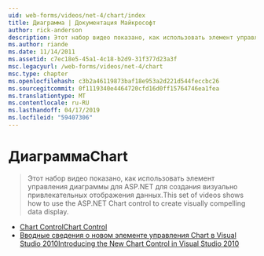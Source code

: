```yaml
---
uid: web-forms/videos/net-4/chart/index
title: Диаграмма | Документация Майкрософт
author: rick-anderson
description: Этот набор видео показано, как использовать элемент управления диаграммы для ASP.NET для создания визуально привлекательных отображения данных.
ms.author: riande
ms.date: 11/14/2011
ms.assetid: c7ec18e5-45a1-4c18-b2d9-31f377d23a3f
msc.legacyurl: /web-forms/videos/net-4/chart
msc.type: chapter
ms.openlocfilehash: c3b2a46119873baf18e953a2d221d544feccbc26
ms.sourcegitcommit: 0f1119340e4464720cfd16d0ff15764746ea1fea
ms.translationtype: MT
ms.contentlocale: ru-RU
ms.lasthandoff: 04/17/2019
ms.locfileid: "59407306"
---
```

# <a name="chart"></a><span data-ttu-id="635a1-103">Диаграмма</span><span class="sxs-lookup"><span data-stu-id="635a1-103">Chart</span></span>

> <span data-ttu-id="635a1-104">Этот набор видео показано, как использовать элемент управления диаграммы для ASP.NET для создания визуально привлекательных отображения данных.</span><span class="sxs-lookup"><span data-stu-id="635a1-104">This set of videos shows how to use the ASP.NET Chart control to create visually compelling data display.</span></span>


- [<span data-ttu-id="635a1-105">Chart Control</span><span class="sxs-lookup"><span data-stu-id="635a1-105">Chart Control</span></span>](aspnet-4-quick-hit-chart-control.md)
- [<span data-ttu-id="635a1-106">Вводные сведения о новом элементе управления Chart в Visual Studio 2010</span><span class="sxs-lookup"><span data-stu-id="635a1-106">Introducing the New Chart Control in Visual Studio 2010</span></span>](aspnet-4-how-do-i-introducing-the-new-chart-control-in-visual-studio-2010.md)
